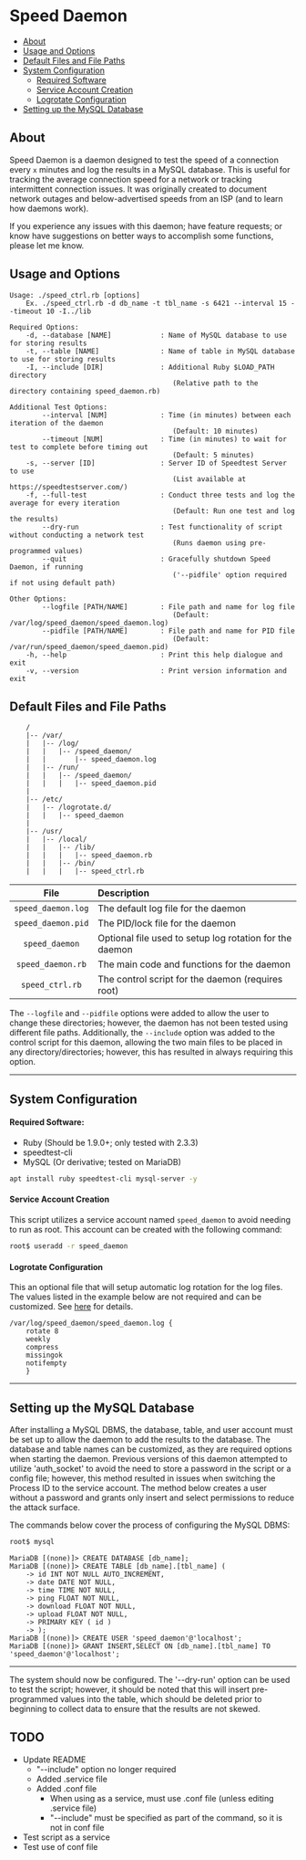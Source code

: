# Speed Daemon
* [About](#about)
* [Usage and Options](#usage-and-options)
* [Default Files and File Paths](#default-files-and-file-paths)
* [System Configuration](#system-configuration)
	* [Required Software](#required-software)
	* [Service Account Creation](#service-account-creation)
	* [Logrotate Configuration](#logrotate-configuration)
* [Setting up the MySQL Database](#setting-up-the-mysql-database)

## About
Speed Daemon is a daemon designed to test the speed of a connection every `x` minutes and log the results in
a MySQL database. This is useful for tracking the average connection speed for a network or tracking
intermittent connection issues. It was originally created to document network outages and below-advertised
speeds from an ISP (and to learn how daemons work).

If you experience any issues with this daemon; have feature requests; or know have suggestions on better ways
to accomplish some functions, please let me know.

## Usage and Options
```
Usage: ./speed_ctrl.rb [options]
	Ex. ./speed_ctrl.rb -d db_name -t tbl_name -s 6421 --interval 15 --timeout 10 -I../lib

Required Options:
    -d, --database [NAME]            : Name of MySQL database to use for storing results
    -t, --table [NAME]               : Name of table in MySQL database to use for storing results
    -I, --include [DIR]              : Additional Ruby $LOAD_PATH directory
                                     	(Relative path to the directory containing speed_daemon.rb)

Additional Test Options:
        --interval [NUM]             : Time (in minutes) between each iteration of the daemon
                                     	(Default: 10 minutes)
        --timeout [NUM]              : Time (in minutes) to wait for test to complete before timing out
                                     	(Default: 5 minutes)
    -s, --server [ID]                : Server ID of Speedtest Server to use
                                     	(List available at https://speedtestserver.com/)
    -f, --full-test                  : Conduct three tests and log the average for every iteration
                                     	(Default: Run one test and log the results)
        --dry-run                    : Test functionality of script without conducting a network test
                                     	(Runs daemon using pre-programmed values)
        --quit                       : Gracefully shutdown Speed Daemon, if running
                                     	('--pidfile' option required if not using default path)

Other Options:
        --logfile [PATH/NAME]        : File path and name for log file
                                     	(Default: /var/log/speed_daemon/speed_daemon.log)
        --pidfile [PATH/NAME]        : File path and name for PID file
                                     	(Default: /var/run/speed_daemon/speed_daemon.pid)
    -h, --help                       : Print this help dialogue and exit
    -v, --version                    : Print version information and exit
```

## Default Files and File Paths
```
	/
	|-- /var/
	|	|-- /log/
	|	|	|-- /speed_daemon/
	|	|		|-- speed_daemon.log
	|	|-- /run/
	|	|	|-- /speed_daemon/
	|	|	|	|-- speed_daemon.pid
	|
	|-- /etc/
	|	|-- /logrotate.d/
	|	|	|-- speed_daemon
	|
	|-- /usr/
	|	|-- /local/
	|	|	|-- /lib/
	|	|	|	|-- speed_daemon.rb
	|	|	|-- /bin/
	|	|	|	|-- speed_ctrl.rb
```
| File                | Description                                             |
| :-----------------: | :------------------------------------------------------ |
| `speed_daemon.log`  | The default log file for the daemon                     |
| `speed_daemon.pid`  | The PID/lock file for the daemon                        |
| `speed_daemon`      | Optional file used to setup log rotation for the daemon |
| `speed_daemon.rb`   | The main code and functions for the daemon              |
| `speed_ctrl.rb`     | The control script for the daemon (requires root)       |

The `--logfile` and `--pidfile` options were added to allow the user to change these directories; however,
the daemon has not been tested using different file paths. Additionally, the `--include` option was added to
the control script for this daemon, allowing the two main files to be placed in any directory/directories;
however, this has resulted in always requiring this option.

---

## System Configuration
#### Required Software:
* Ruby (Should be 1.9.0+; only tested with 2.3.3)
* speedtest-cli
* MySQL (Or derivative; tested on MariaDB)

```bash
apt install ruby speedtest-cli mysql-server -y
```

#### Service Account Creation
This script utilizes a service account named `speed_daemon` to avoid needing to run as root. This account can
be created with the following command:
```bash
root$ useradd -r speed_daemon
```
#### Logrotate Configuration
This an optional file that will setup automatic log rotation for the log files. The values listed in the
example below are not required and can be customized. See
[here](https://manpages.debian.org/jessie/logrotate/logrotate.8.en.html) for details.

```
/var/log/speed_daemon/speed_daemon.log {
	rotate 8
	weekly
	compress
	missingok
	notifempty
	}
```

---

## Setting up the MySQL Database
After installing a MySQL DBMS, the database, table, and user account must be set up to allow the daemon to
add the results to the database. The database and table names can be customized, as they are required options
when starting the daemon. Previous versions of this daemon attempted to utilize 'auth_socket' to avoid the
need to store a password in the script or a config file; however, this method resulted in issues when switching
the Process ID to the service account. The method below creates a user without a password and grants only
insert and select permissions to reduce the attack surface.

The commands below cover the process of configuring the MySQL DBMS:

```bash
root$ mysql
```
```
MariaDB [(none)]> CREATE DATABASE [db_name];
MariaDB [(none)]> CREATE TABLE [db_name].[tbl_name] (
	-> id INT NOT NULL AUTO_INCREMENT,
	-> date DATE NOT NULL,
	-> time TIME NOT NULL,
	-> ping FLOAT NOT NULL,
	-> download FLOAT NOT NULL,
	-> upload FLOAT NOT NULL,
	-> PRIMARY KEY ( id )
	-> );
MariaDB [(none)]> CREATE USER 'speed_daemon'@'localhost';
MariaDB [(none)]> GRANT INSERT,SELECT ON [db_name].[tbl_name] TO 'speed_daemon'@'localhost';
```

---

The system should now be configured. The '--dry-run' option can be used to test the script; however, it should
be noted that this will insert pre-programmed values into the table, which should be deleted prior to beginning
to collect data to ensure that the results are not skewed.

## TODO
* Update README
	* "--include" option no longer required
	* Added .service file
	* Added .conf file
		* When using as a service, must use .conf file (unless editing .service file)
		* "--include" must be specified as part of the command, so it is not in conf file
* Test script as a service
* Test use of conf file
